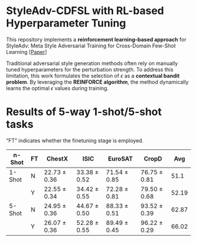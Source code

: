 # StyleAdv-CDFSL with RL-based Hyperparameter Tuning

This repository implements a **reinforcement learning–based approach** for StyleAdv: Meta Style Adversarial Training for Cross-Domain Few-Shot Learning [[Paper](https://arxiv.org/pdf/2302.09309)]

Traditional adversarial style generation methods often rely on manually tuned hyperparameters for the perturbation strength. To address this limitation, this work formulates the selection of $\epsilon$ as a **contextual bandit problem**. By leveraging the **REINFORCE algorithm**, the method dynamically learns the optimal $\epsilon$ values during training.

# Results of 5-way 1-shot/5-shot tasks
“FT” indicates whether the finetuning stage is employed.

| n-Shot   | FT | ChestX            | ISIC              | EuroSAT           | CropD             | Avg   |
|----------|----|-----------------|-----------------|-----------------|-----------------|-------|
| 1-Shot   | N  | 22.73 ± 0.36    | 33.38 ± 0.52    | 71.54 ± 0.85    | 76.75 ± 0.81    | 51.1  |
|          | Y  | 22.55 ± 0.34    | 34.42 ± 0.55    | 72.28 ± 0.81    | 79.50 ± 0.68    | 52.19 |
| 5-Shot   | N  | 24.95 ± 0.36    | 44.67 ± 0.50    | 88.33 ± 0.51    | 93.52 ± 0.39    | 62.87 |
|          | Y  | 26.07 ± 0.36    | 52.28 ± 0.55    | 89.49 ± 0.45    | 96.22 ± 0.29    | 66.02 |
